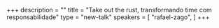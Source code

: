 +++
description = ""
title = "Take out the rust, transformando time com responsabilidade"
type = "new-talk"
speakers = [
        "rafael-zago",
]
+++